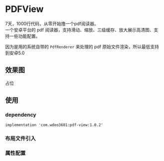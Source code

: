 # PDFView
7天，1000行代码，从零开始撸一个pdf阅读器。  
一个安卓平台的 pdf 阅读器，支持滑动、缩放、三级缓存、放大展示高清图、支持一些功能配置。  

因为是用的系统自带的 `PdfRenderer` 来处理的 pdf 原始文件渲染，所以最低支持到安卓5.0

## 效果图  
占位  

## 使用 

### dependency  
```
implementation 'com.wdeo3601:pdf-view:1.0.2'
```

### 布局文件引入  

### 属性配置  

